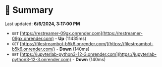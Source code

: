 # 📖 Summary
Last updated: **6/6/2024, 3:17:00 PM**

- `GET` [https://restreamer-09gx.onrender.com](https://restreamer-09gx.onrender.com) - **Up** (11435ms)
- `GET` [https://filestreambot-b5k6.onrender.com/](https://filestreambot-b5k6.onrender.com/) - **Down** (140ms)
- `GET` [https://jupyterlab-python3-12-3.onrender.com](https://jupyterlab-python3-12-3.onrender.com) - **Down** (140ms)
